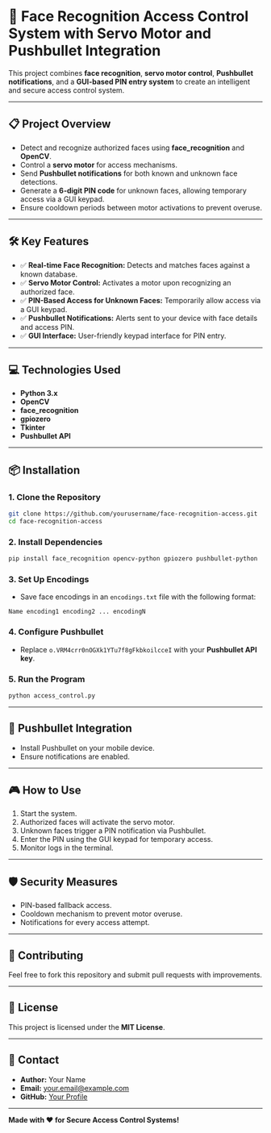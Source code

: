 # 🚀 Face Recognition Access Control System with Servo Motor and Pushbullet Integration

This project combines **face recognition**, **servo motor control**, **Pushbullet notifications**, and a **GUI-based PIN entry system** to create an intelligent and secure access control system.

---

## 📋 **Project Overview**
- Detect and recognize authorized faces using **face_recognition** and **OpenCV**.
- Control a **servo motor** for access mechanisms.
- Send **Pushbullet notifications** for both known and unknown face detections.
- Generate a **6-digit PIN code** for unknown faces, allowing temporary access via a GUI keypad.
- Ensure cooldown periods between motor activations to prevent overuse.

---

## 🛠️ **Key Features**
- ✅ **Real-time Face Recognition:** Detects and matches faces against a known database.
- ✅ **Servo Motor Control:** Activates a motor upon recognizing an authorized face.
- ✅ **PIN-Based Access for Unknown Faces:** Temporarily allow access via a GUI keypad.
- ✅ **Pushbullet Notifications:** Alerts sent to your device with face details and access PIN.
- ✅ **GUI Interface:** User-friendly keypad interface for PIN entry.

---

## 💻 **Technologies Used**
- **Python 3.x**
- **OpenCV**
- **face_recognition**
- **gpiozero**
- **Tkinter**
- **Pushbullet API**

---

## 📦 **Installation**

### 1. Clone the Repository
```bash
git clone https://github.com/yourusername/face-recognition-access.git
cd face-recognition-access
```

### 2. Install Dependencies
```bash
pip install face_recognition opencv-python gpiozero pushbullet-python
```

### 3. Set Up Encodings
- Save face encodings in an `encodings.txt` file with the following format:
```
Name encoding1 encoding2 ... encodingN
```

### 4. Configure Pushbullet
- Replace `o.VRM4crr0nOGXk1YTu7f8gFkbkoilcceI` with your **Pushbullet API key**.

### 5. Run the Program
```bash
python access_control.py
```

---

## 📱 **Pushbullet Integration**
- Install Pushbullet on your mobile device.
- Ensure notifications are enabled.

---

## 🎮 **How to Use**
1. Start the system.
2. Authorized faces will activate the servo motor.
3. Unknown faces trigger a PIN notification via Pushbullet.
4. Enter the PIN using the GUI keypad for temporary access.
5. Monitor logs in the terminal.

---

## 🛡️ **Security Measures**
- PIN-based fallback access.
- Cooldown mechanism to prevent motor overuse.
- Notifications for every access attempt.

---

## 🤝 **Contributing**
Feel free to fork this repository and submit pull requests with improvements.

---

## 📝 **License**
This project is licensed under the **MIT License**.

---

## 📧 **Contact**
- **Author:** Your Name
- **Email:** your.email@example.com
- **GitHub:** [Your Profile](https://github.com/yourusername)

---

**Made with ❤️ for Secure Access Control Systems!**


